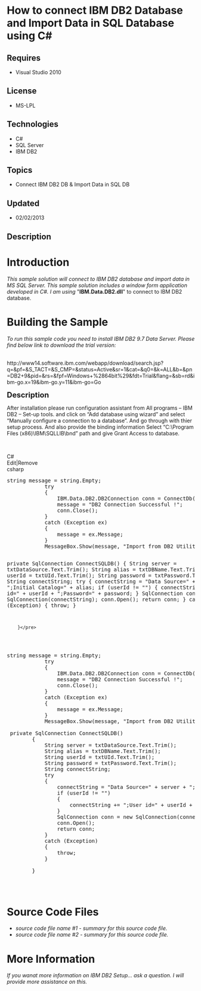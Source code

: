 # How to connect IBM DB2 Database and Import Data in SQL Database using C#
## Requires
- Visual Studio 2010
## License
- MS-LPL
## Technologies
- C#
- SQL Server
- IBM DB2
## Topics
- Connect IBM DB2 DB &amp; Import Data in SQL DB
## Updated
- 02/02/2013
## Description

<h1>Introduction</h1>
<p><em>This sample solution will connect to IBM DB2 database and import data in MS SQL Server. This sample solution includes a window form application developed in C#. I am using
</em>&quot;<strong>IBM.Data.DB2.dll</strong>&quot; to connect to IBM DB2 database.</p>
<h1><span>Building the Sample</span></h1>
<p><em>To run this sample code you need to install IBM DB2 9.7 Data Server. Please find below link to download the trial version:</em></p>
<p><br>
http://www14.software.ibm.com/webapp/download/search.jsp?q=&amp;pf=&amp;S_TACT=&amp;S_CMP=&amp;status=Active&amp;sr=1&amp;cat=&amp;q0=&amp;k=ALL&amp;b=&amp;pn=DB2&#43;9&amp;pid=&amp;rs=&amp;fpf=Windows&#43;%2864bit%29&amp;fdt=Trial&amp;flang=&amp;sb=rd&amp;ibm-go.x=19&amp;ibm-go.y=11&amp;ibm-go=Go</p>
<p><span style="font-size:20px; font-weight:bold">Description</span></p>
<p>After installation please run configuration assistant from All programs &ndash; IBM DB2 &ndash; Set-up tools. and click on &ldquo;Add database using wizard&rdquo; and select &ldquo;Manually configure a connection to a database&rdquo;. And go through with
 thier setup process. And also provide the binding information Select &ldquo;C:\Program Files (x86)\IBM\SQLLIB\bnd&rdquo; path and give Grant Access to database.<em>&nbsp;
</em></p>
<p>&nbsp;</p>
<div class="scriptcode">
<div class="pluginEditHolder" pluginCommand="mceScriptCode">
<div class="title"><span>C#</span></div>
<div class="pluginLinkHolder"><span class="pluginEditHolderLink">Edit</span>|<span class="pluginRemoveHolderLink">Remove</span></div>
<span class="hidden">csharp</span>
<pre class="hidden">string message = string.Empty;
            try
            {
                IBM.Data.DB2.DB2Connection conn = ConnectDb();
                message = &quot;DB2 Connection Successful !&quot;;
                conn.Close();
            }
            catch (Exception ex)
            {
                message = ex.Message;
            }
            MessageBox.Show(message, &quot;Import from DB2 Utility&quot;, MessageBoxButtons.OK, MessageBoxIcon.Information);

 private SqlConnection ConnectSQLDB()
        {
            String server = txtDataSource.Text.Trim();
            String alias = txtDBName.Text.Trim();
            String userId = txtUId.Text.Trim();
            String password = txtPassword.Text.Trim();
            String connectString;
            try
            {
                connectString = &quot;Data Source=&quot; &#43; server &#43; &quot;;Initial Catalog=&quot; &#43; alias;
                if (userId != &quot;&quot;)
                {
                    connectString &#43;= &quot;;User id=&quot; &#43; userId &#43; &quot;;Password=&quot; &#43; password;
                }
                SqlConnection conn = new SqlConnection(connectString);
                conn.Open();
                return conn;
            }
            catch (Exception)
            {
                throw;
            }

        }</pre>
<div class="preview">
<pre class="csharp"><span class="cs__keyword">string</span>&nbsp;message&nbsp;=&nbsp;<span class="cs__keyword">string</span>.Empty;&nbsp;
&nbsp;&nbsp;&nbsp;&nbsp;&nbsp;&nbsp;&nbsp;&nbsp;&nbsp;&nbsp;&nbsp;&nbsp;<span class="cs__keyword">try</span>&nbsp;
&nbsp;&nbsp;&nbsp;&nbsp;&nbsp;&nbsp;&nbsp;&nbsp;&nbsp;&nbsp;&nbsp;&nbsp;{&nbsp;
&nbsp;&nbsp;&nbsp;&nbsp;&nbsp;&nbsp;&nbsp;&nbsp;&nbsp;&nbsp;&nbsp;&nbsp;&nbsp;&nbsp;&nbsp;&nbsp;IBM.Data.DB2.DB2Connection&nbsp;conn&nbsp;=&nbsp;ConnectDb();&nbsp;
&nbsp;&nbsp;&nbsp;&nbsp;&nbsp;&nbsp;&nbsp;&nbsp;&nbsp;&nbsp;&nbsp;&nbsp;&nbsp;&nbsp;&nbsp;&nbsp;message&nbsp;=&nbsp;<span class="cs__string">&quot;DB2&nbsp;Connection&nbsp;Successful&nbsp;!&quot;</span>;&nbsp;
&nbsp;&nbsp;&nbsp;&nbsp;&nbsp;&nbsp;&nbsp;&nbsp;&nbsp;&nbsp;&nbsp;&nbsp;&nbsp;&nbsp;&nbsp;&nbsp;conn.Close();&nbsp;
&nbsp;&nbsp;&nbsp;&nbsp;&nbsp;&nbsp;&nbsp;&nbsp;&nbsp;&nbsp;&nbsp;&nbsp;}&nbsp;
&nbsp;&nbsp;&nbsp;&nbsp;&nbsp;&nbsp;&nbsp;&nbsp;&nbsp;&nbsp;&nbsp;&nbsp;<span class="cs__keyword">catch</span>&nbsp;(Exception&nbsp;ex)&nbsp;
&nbsp;&nbsp;&nbsp;&nbsp;&nbsp;&nbsp;&nbsp;&nbsp;&nbsp;&nbsp;&nbsp;&nbsp;{&nbsp;
&nbsp;&nbsp;&nbsp;&nbsp;&nbsp;&nbsp;&nbsp;&nbsp;&nbsp;&nbsp;&nbsp;&nbsp;&nbsp;&nbsp;&nbsp;&nbsp;message&nbsp;=&nbsp;ex.Message;&nbsp;
&nbsp;&nbsp;&nbsp;&nbsp;&nbsp;&nbsp;&nbsp;&nbsp;&nbsp;&nbsp;&nbsp;&nbsp;}&nbsp;
&nbsp;&nbsp;&nbsp;&nbsp;&nbsp;&nbsp;&nbsp;&nbsp;&nbsp;&nbsp;&nbsp;&nbsp;MessageBox.Show(message,&nbsp;<span class="cs__string">&quot;Import&nbsp;from&nbsp;DB2&nbsp;Utility&quot;</span>,&nbsp;MessageBoxButtons.OK,&nbsp;MessageBoxIcon.Information);&nbsp;
&nbsp;
&nbsp;<span class="cs__keyword">private</span>&nbsp;SqlConnection&nbsp;ConnectSQLDB()&nbsp;
&nbsp;&nbsp;&nbsp;&nbsp;&nbsp;&nbsp;&nbsp;&nbsp;{&nbsp;
&nbsp;&nbsp;&nbsp;&nbsp;&nbsp;&nbsp;&nbsp;&nbsp;&nbsp;&nbsp;&nbsp;&nbsp;String&nbsp;server&nbsp;=&nbsp;txtDataSource.Text.Trim();&nbsp;
&nbsp;&nbsp;&nbsp;&nbsp;&nbsp;&nbsp;&nbsp;&nbsp;&nbsp;&nbsp;&nbsp;&nbsp;String&nbsp;alias&nbsp;=&nbsp;txtDBName.Text.Trim();&nbsp;
&nbsp;&nbsp;&nbsp;&nbsp;&nbsp;&nbsp;&nbsp;&nbsp;&nbsp;&nbsp;&nbsp;&nbsp;String&nbsp;userId&nbsp;=&nbsp;txtUId.Text.Trim();&nbsp;
&nbsp;&nbsp;&nbsp;&nbsp;&nbsp;&nbsp;&nbsp;&nbsp;&nbsp;&nbsp;&nbsp;&nbsp;String&nbsp;password&nbsp;=&nbsp;txtPassword.Text.Trim();&nbsp;
&nbsp;&nbsp;&nbsp;&nbsp;&nbsp;&nbsp;&nbsp;&nbsp;&nbsp;&nbsp;&nbsp;&nbsp;String&nbsp;connectString;&nbsp;
&nbsp;&nbsp;&nbsp;&nbsp;&nbsp;&nbsp;&nbsp;&nbsp;&nbsp;&nbsp;&nbsp;&nbsp;<span class="cs__keyword">try</span>&nbsp;
&nbsp;&nbsp;&nbsp;&nbsp;&nbsp;&nbsp;&nbsp;&nbsp;&nbsp;&nbsp;&nbsp;&nbsp;{&nbsp;
&nbsp;&nbsp;&nbsp;&nbsp;&nbsp;&nbsp;&nbsp;&nbsp;&nbsp;&nbsp;&nbsp;&nbsp;&nbsp;&nbsp;&nbsp;&nbsp;connectString&nbsp;=&nbsp;<span class="cs__string">&quot;Data&nbsp;Source=&quot;</span>&nbsp;&#43;&nbsp;server&nbsp;&#43;&nbsp;<span class="cs__string">&quot;;Initial&nbsp;Catalog=&quot;</span>&nbsp;&#43;&nbsp;alias;&nbsp;
&nbsp;&nbsp;&nbsp;&nbsp;&nbsp;&nbsp;&nbsp;&nbsp;&nbsp;&nbsp;&nbsp;&nbsp;&nbsp;&nbsp;&nbsp;&nbsp;<span class="cs__keyword">if</span>&nbsp;(userId&nbsp;!=&nbsp;<span class="cs__string">&quot;&quot;</span>)&nbsp;
&nbsp;&nbsp;&nbsp;&nbsp;&nbsp;&nbsp;&nbsp;&nbsp;&nbsp;&nbsp;&nbsp;&nbsp;&nbsp;&nbsp;&nbsp;&nbsp;{&nbsp;
&nbsp;&nbsp;&nbsp;&nbsp;&nbsp;&nbsp;&nbsp;&nbsp;&nbsp;&nbsp;&nbsp;&nbsp;&nbsp;&nbsp;&nbsp;&nbsp;&nbsp;&nbsp;&nbsp;&nbsp;connectString&nbsp;&#43;=&nbsp;<span class="cs__string">&quot;;User&nbsp;id=&quot;</span>&nbsp;&#43;&nbsp;userId&nbsp;&#43;&nbsp;<span class="cs__string">&quot;;Password=&quot;</span>&nbsp;&#43;&nbsp;password;&nbsp;
&nbsp;&nbsp;&nbsp;&nbsp;&nbsp;&nbsp;&nbsp;&nbsp;&nbsp;&nbsp;&nbsp;&nbsp;&nbsp;&nbsp;&nbsp;&nbsp;}&nbsp;
&nbsp;&nbsp;&nbsp;&nbsp;&nbsp;&nbsp;&nbsp;&nbsp;&nbsp;&nbsp;&nbsp;&nbsp;&nbsp;&nbsp;&nbsp;&nbsp;SqlConnection&nbsp;conn&nbsp;=&nbsp;<span class="cs__keyword">new</span>&nbsp;SqlConnection(connectString);&nbsp;
&nbsp;&nbsp;&nbsp;&nbsp;&nbsp;&nbsp;&nbsp;&nbsp;&nbsp;&nbsp;&nbsp;&nbsp;&nbsp;&nbsp;&nbsp;&nbsp;conn.Open();&nbsp;
&nbsp;&nbsp;&nbsp;&nbsp;&nbsp;&nbsp;&nbsp;&nbsp;&nbsp;&nbsp;&nbsp;&nbsp;&nbsp;&nbsp;&nbsp;&nbsp;<span class="cs__keyword">return</span>&nbsp;conn;&nbsp;
&nbsp;&nbsp;&nbsp;&nbsp;&nbsp;&nbsp;&nbsp;&nbsp;&nbsp;&nbsp;&nbsp;&nbsp;}&nbsp;
&nbsp;&nbsp;&nbsp;&nbsp;&nbsp;&nbsp;&nbsp;&nbsp;&nbsp;&nbsp;&nbsp;&nbsp;<span class="cs__keyword">catch</span>&nbsp;(Exception)&nbsp;
&nbsp;&nbsp;&nbsp;&nbsp;&nbsp;&nbsp;&nbsp;&nbsp;&nbsp;&nbsp;&nbsp;&nbsp;{&nbsp;
&nbsp;&nbsp;&nbsp;&nbsp;&nbsp;&nbsp;&nbsp;&nbsp;&nbsp;&nbsp;&nbsp;&nbsp;&nbsp;&nbsp;&nbsp;&nbsp;<span class="cs__keyword">throw</span>;&nbsp;
&nbsp;&nbsp;&nbsp;&nbsp;&nbsp;&nbsp;&nbsp;&nbsp;&nbsp;&nbsp;&nbsp;&nbsp;}&nbsp;
&nbsp;
&nbsp;&nbsp;&nbsp;&nbsp;&nbsp;&nbsp;&nbsp;&nbsp;}</pre>
</div>
</div>
</div>
<h1><span>Source Code Files</span></h1>
<ul>
<li><em>source code file name #1 - summary for this source code file.</em> </li><li><em><em>source code file name #2 - summary for this source code file.</em></em>
</li></ul>
<h1>More Information</h1>
<p><em>If you wanat more information on IBM DB2 Setup... ask a question. I will provide more assistance on this.<br>
</em></p>
